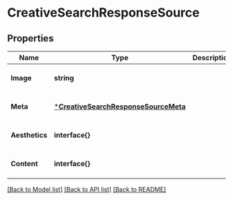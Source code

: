 # CreativeSearchResponseSource

## Properties
Name | Type | Description | Notes
------------ | ------------- | ------------- | -------------
**Image** | **string** |  | [optional] [default to null]
**Meta** | [***CreativeSearchResponseSourceMeta**](CreativeSearchResponse__source_meta.md) |  | [optional] [default to null]
**Aesthetics** | **interface{}** |  | [optional] [default to null]
**Content** | **interface{}** |  | [optional] [default to null]

[[Back to Model list]](../README.md#documentation-for-models) [[Back to API list]](../README.md#documentation-for-api-endpoints) [[Back to README]](../README.md)


